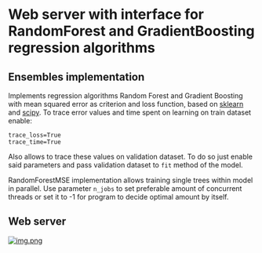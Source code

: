 # Web server with interface for RandomForest and GradientBoosting regression algorithms
## Ensembles implementation
Implements regression algorithms Random Forest and Gradient Boosting with mean squared error as criterion and loss function, based on [sklearn](https://github.com/scikit-learn/scikit-learn) and [scipy](https://github.com/scipy/scipy). To trace error values and time spent on learning on train dataset enable:

    trace_loss=True
    trace_time=True
Also allows to trace these values on validation dataset. To do so just enable said parameters and pass validation dataset to <code>fit</code> method of the model.

RandomForestMSE implementation allows training single trees within model in parallel. Use parameter <code>n_jobs</code> to set preferable amount of concurrent threads or set it to -1 for program to decide optimal amount by itself.


## Web server
[![img.png](https://i.postimg.cc/ryf77wNz/img.png)](https://postimg.cc/LhZy1R7M)